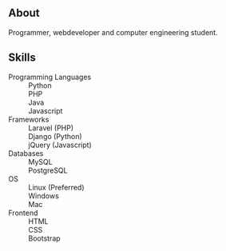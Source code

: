 ## About

Programmer, webdeveloper and computer engineering student.

## Skills

<dl>
  <dt>Programming Languages</dt>
  <dd>Python<br>
      PHP<br>
      Java<br>
      Javascript
  </dd>
  
  <dt>Frameworks</dt>
  <dd>Laravel (PHP)<br>
      Django (Python)<br>
      jQuery (Javascript)
  </dd>

  <dt>Databases</dt>
  <dd>MySQL <br>
      PostgreSQL
  </dd>
  
  <dt>OS</dt>
  <dd>Linux (Preferred)<br>
      Windows<br>
      Mac
  </dd>
  
  <dt>Frontend</dt>
  <dd>HTML<br>
      CSS<br>
      Bootstrap
   </dd>
</dl>

